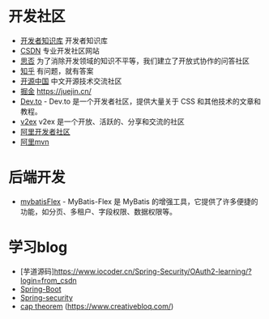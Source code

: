 # 开发社区
- [开发者知识库](https://devpress.csdn.net/)  开发者知识库
- [CSDN](https://www.csdn.net/)  专业开发社区网站
- [思否](https://segmentfault.com/)  为了消除开发领域的知识不平等，我们建立了开放式协作的问答社区
- [知乎](https://www.zhihu.com/) 有问题，就有答案
- [开源中国](https://www.oschina.net/) 中文开源技术交流社区
- [掘金](https://juejin.cn/)  https://juejin.cn/
- [Dev.to](https://dev.to/) - Dev.to 是一个开发者社区，提供大量关于 CSS 和其他技术的文章和教程。
- [v2ex](https://www.v2ex.com/) v2ex 是一个开放、活跃的、分享和交流的社区
- [阿里开发者社区](https://developer.aliyun.com/)
- [阿里mvn](https://developer.aliyun.com/mvn/guide)

# 后端开发
- [mybatisFlex](https://mybatis-flex.com/zh/intro/getting-started.html) - MyBatis-Flex 是 MyBatis 的增强工具，它提供了许多便捷的功能，如分页、多租户、字段权限、数据权限等。

# 学习blog
- [芋道源码]https://www.iocoder.cn/Spring-Security/OAuth2-learning/?login=from_csdn
- [Spring-Boot](https://www.iocoder.cn/categories/Spring-Boot/)
- [Spring-security](https://docs.spring.io/spring-security/reference/servlet/oauth2/index.html)
- [cap theorem](https://www.julianbrowne.com/article/brewers-cap-theorem/) (https://www.creativebloq.com/)






